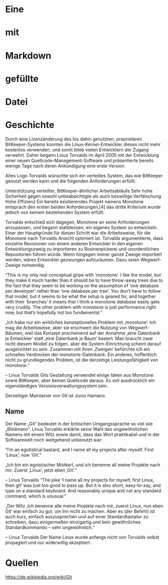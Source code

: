 # Eine

# mit

# Markdown

# gefüllte

# Datei

# Geschichte

Durch eine Lizenzänderung des bis dahin genutzten, proprietären BitKeeper-Systems konnten die Linux-Kernel-Entwickler dieses nicht mehr kostenlos verwenden, und somit blieb vielen Entwicklern der Zugang verwehrt. Daher begann Linus Torvalds im April 2005 mit der Entwicklung einer neuen Quellcode-Management-Software und präsentierte bereits wenige Tage nach deren Ankündigung eine erste Version.


Altes Logo
Torvalds wünschte sich ein verteiltes System, das wie BitKeeper genutzt werden kann und die folgenden Anforderungen erfüllt:

Unterstützung verteilter, BitKeeper-ähnlicher Arbeitsabläufe
Sehr hohe Sicherheit gegen sowohl unbeabsichtigte als auch böswillige Verfälschung
Hohe Effizienz
Ein bereits existierendes Projekt namens Monotone entsprach den ersten beiden Anforderungen,[4] das dritte Kriterium wurde jedoch von keinem bestehenden System erfüllt.

Torvalds entschied sich dagegen, Monotone an seine Anforderungen anzupassen, und begann stattdessen, ein eigenes System zu entwickeln. Einer der Hauptgründe für diesen Schritt war die Arbeitsweise, für die Monotone nach Torvalds Ansicht optimiert ist. Torvalds argumentierte, dass einzelne Revisionen von einem anderen Entwickler in den eigenen Entwicklungszweig zu importieren zu Rosinenpickerei und unordentlichen Repositorien führen würde. Wenn hingegen immer ganze Zweige importiert werden, wären Entwickler gezwungen aufzuräumen. Dazu seien Wegwerf-Zweige notwendig.

“This is my only real conceptual gripe with ‘monotone’. I like the model, but they make it much harder than it should be to have throw-away trees due to the fact that they seem to be working on the assumption of ‘one database per developer’ rather than ‘one database per tree’. You don’t have to follow that model, but it seems to be what the setup is geared for, and together with their ‘branches’ it means that I think a monotone database easily gets very cruddy. The other problem with monotone is just performance right now, but that’s hopefully not too fundamental.”

„Ich habe nur ein wirkliches konzeptionelles Problem mit ‚monotone‘: Ich mag die Arbeitsweise, aber sie erschwert die Nutzung von Wegwerf-Bäumen, weil das Konzept anscheinend auf der Annahme ‚eine Datenbank je Entwickler‘ statt ‚eine Datenbank je Baum‘ basiert. Man braucht zwar nicht diesem Modell zu folgen, aber die System-Einrichtung scheint darauf ausgerichtet zu sein. Zusammen mit ihren ‚Zweigen‘ befürchte ich ein schnelles Verdrecken der monotone-Datenbank. Ein anderes, hoffentlich nicht zu grundlegendes Problem, ist die derzeitige Leistungsfähigkeit von monotone.“

– Linus Torvalds
Gits Gestaltung verwendet einige Ideen aus Monotone sowie BitKeeper, aber keinen Quellcode daraus. Es soll ausdrücklich ein eigenständiges Versionsverwaltungssystem sein.

Derzeitiger Maintainer von Git ist Junio Hamano.

## Name

Der Name „Git“ bedeutet in der britischen Umgangssprache so viel wie „Blödmann“. Linus Torvalds erklärte seine Wahl des ungewöhnlichen Namens mit einem Witz sowie damit, dass das Wort praktikabel und in der Softwarewelt noch weitgehend unbenutzt war:

“I’m an egotistical bastard, and I name all my projects after myself. First ‘Linux’, now ‘Git’.”

„Ich bin ein egoistischer Mistkerl, und ich benenne all meine Projekte nach mir. Zuerst ‚Linux‘, jetzt eben ‚Git‘.“

– Linus Torvalds
“The joke ‘I name all my projects for myself, first Linux, then git’ was just too good to pass up. But it is also short, easy-to-say, and type on a standard keyboard. And reasonably unique and not any standard command, which is unusual.”

„Der Witz ‚Ich benenne alle meine Projekte nach mir, zuerst Linux, nun eben Git‘ war einfach zu gut, um ihn nicht zu machen. Aber es (der Befehl) ist auch kurz, einfach auszusprechen und auf einer Standardtastatur zu schreiben, dazu einigermaßen einzigartig und kein gewöhnliches Standardkommando – sehr ungewöhnlich.“

– Linus Torvalds
Der Name Linux wurde anfangs nicht von Torvalds selbst propagiert und nur widerwillig akzeptiert.

# Quellen

https://de.wikipedia.org/wiki/Git

